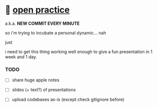 # 🌱 [open practice](https://www.youtube.com/watch?v=MJzV0CX0q8o)
a.k.a. **NEW COMMIT EVERY MINUTE**

so i'm trying to incubate a personal dynamic... nah

just

i need to get this thing working well enough to give a fun presentation in 1 week and 1 day.

### TODO

- [ ] share huge apple notes
- [ ] slides (+ text?) of presentations
- [ ] upload codebases as-is (except check gitignore before)

